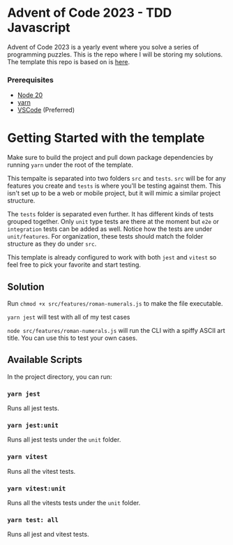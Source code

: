 # Advent of Code 2023 - TDD Javascript

Advent of Code 2023 is a yearly event where you solve a series of programming puzzles. This is the repo where I will be storing my solutions. The template this repo is based on is [here]().

### Prerequisites

- [Node 20](https://nodejs.org)
- [yarn](https://yarnpkg.com)
- [VSCode](https://code.visualstudio.com) (Preferred)

# Getting Started with the template

Make sure to build the project and pull down package dependencies by running `yarn` under the root of the template.

This tempalte is separated into two folders `src` and `tests`.
`src` will be for any features you create and `tests` is where you'll be testing against them. This isn't set up to be a web or mobile project, but it will mimic a similar project structure.

The `tests` folder is separated even further. It has different kinds of tests grouped together. Only `unit` type tests are there at the moment but `e2e` or `integration` tests can be added as well. Notice how the tests are under `unit/features`. For organization, these tests should match the folder structure as they do under `src`.

This template is already configured to work with both `jest` and `vitest` so feel free to pick your favorite and start testing.

## Solution

Run `chmod +x src/features/roman-numerals.js` to make the file executable.

`yarn jest` will test with all of my test cases

`node src/features/roman-numerals.js` will run the CLI with a spiffy ASCII art title. You can use this to test your own cases.

## Available Scripts

In the project directory, you can run:

### `yarn jest`

Runs all jest tests.

### `yarn jest:unit`

Runs all jest tests under the `unit` folder.

### `yarn vitest`

Runs all the vitest tests.

### `yarn vitest:unit`

Runs all the vitests tests under the `unit` folder.

### `yarn test: all`

Runs all jest and vitest tests.
